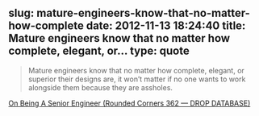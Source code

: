 slug: mature-engineers-know-that-no-matter-how-complete
date: 2012-11-13 18:24:40
title: Mature engineers know that no matter how complete, elegant, or...
type: quote
---

> Mature engineers know that no matter how complete, elegant, or superior their designs are, it won’t matter if no one wants to work alongside them because they are assholes.

[On Being A Senior Engineer (Rounded Corners 362 — DROP DATABASE)](http://www.kitchensoap.com/2012/10/25/on-being-a-senior-engineer/)
